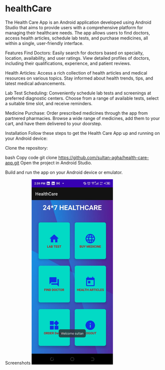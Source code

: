 # healthCare
The Health Care App is an Android application developed using Android Studio that aims to provide users with a comprehensive platform for managing their healthcare needs. The app allows users to find doctors, access health articles, schedule lab tests, and purchase medicines, all within a single, user-friendly interface.

Features
Find Doctors: Easily search for doctors based on specialty, location, availability, and user ratings. View detailed profiles of doctors, including their qualifications, experience, and patient reviews.

Health Articles: Access a rich collection of health articles and medical resources on various topics. Stay informed about health trends, tips, and latest medical advancements.

Lab Test Scheduling: Conveniently schedule lab tests and screenings at preferred diagnostic centers. Choose from a range of available tests, select a suitable time slot, and receive reminders.

Medicine Purchase: Order prescribed medicines through the app from partnered pharmacies. Browse a wide range of medicines, add them to your cart, and have them delivered to your doorstep.

Installation
Follow these steps to get the Health Care App up and running on your Android device:

Clone the repository:

bash
Copy code
git clone https://github.com/sultan-agha/health-care-app.git
Open the project in Android Studio.

Build and run the app on your Android device or emulator.

Screenshots
 <img src="images/main.jpeg" height="600" alt="view of the application "> 
